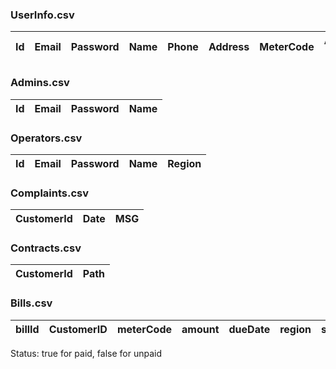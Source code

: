 
### UserInfo.csv

| Id  | Email | Password | Name | Phone | Address| MeterCode | Adding Date  | Role |
| --- | ----- | -------- | ---- | ----- | -------|-----------|--------------|------|
### Admins.csv

| Id  | Email | Password | Name |
| --- | ----- | -------- | ---- |
### Operators.csv

| Id  | Email | Password | Name | Region |
| --- | ----- | -------- | ---- | ------ |

### Complaints.csv

| CustomerId | Date | MSG |
| ---------- | ---- | --- |
### Contracts.csv

| CustomerId | Path |
| ---------- | ---- |

### Bills.csv
| billId | CustomerID | meterCode | amount | dueDate | region | status |
|---------|-----------|-----------|--------|---------|--------|--------|
Status: true for paid, false for unpaid